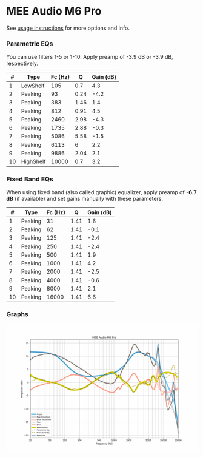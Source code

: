 # MEE Audio M6 Pro
See [usage instructions](https://github.com/jaakkopasanen/AutoEq#usage) for more options and info.

### Parametric EQs
You can use filters 1-5 or 1-10. Apply preamp of -3.9 dB or -3.9 dB, respectively.

|   # | Type      |   Fc (Hz) |    Q |   Gain (dB) |
|-----|-----------|-----------|------|-------------|
|   1 | LowShelf  |       105 | 0.7  |         4.3 |
|   2 | Peaking   |        93 | 0.24 |        -4.2 |
|   3 | Peaking   |       383 | 1.46 |         1.4 |
|   4 | Peaking   |       812 | 0.91 |         4.5 |
|   5 | Peaking   |      2460 | 2.98 |        -4.3 |
|   6 | Peaking   |      1735 | 2.88 |        -0.3 |
|   7 | Peaking   |      5086 | 5.58 |        -1.5 |
|   8 | Peaking   |      6113 | 6    |         2.2 |
|   9 | Peaking   |      9886 | 2.04 |         2.1 |
|  10 | HighShelf |     10000 | 0.7  |         3.2 |

### Fixed Band EQs
When using fixed band (also called graphic) equalizer, apply preamp of **-6.7 dB** (if available) and set gains manually with these parameters.

|   # | Type    |   Fc (Hz) |    Q |   Gain (dB) |
|-----|---------|-----------|------|-------------|
|   1 | Peaking |        31 | 1.41 |         1.6 |
|   2 | Peaking |        62 | 1.41 |        -0.1 |
|   3 | Peaking |       125 | 1.41 |        -2.4 |
|   4 | Peaking |       250 | 1.41 |        -2.4 |
|   5 | Peaking |       500 | 1.41 |         1.9 |
|   6 | Peaking |      1000 | 1.41 |         4.2 |
|   7 | Peaking |      2000 | 1.41 |        -2.5 |
|   8 | Peaking |      4000 | 1.41 |        -0.6 |
|   9 | Peaking |      8000 | 1.41 |         2.1 |
|  10 | Peaking |     16000 | 1.41 |         6.6 |

### Graphs
![](./MEE%20Audio%20M6%20Pro.png)
